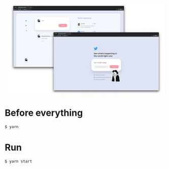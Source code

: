 ![Reinvented Twitter Frontend](https://github.com/mateusdotcc/twitter-frontend/blob/master/src/assets/cover.jpg?raw=true)

# Before everything
```js
$ yarn
```

# Run
```js
$ yarn start
```
